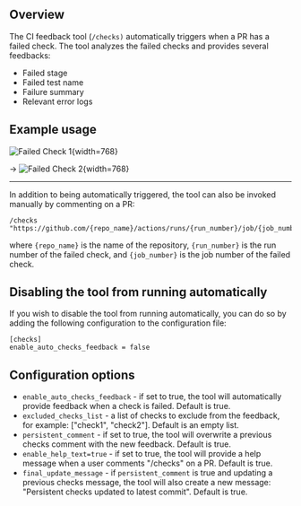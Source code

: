 ## Overview

The CI feedback tool (`/checks)` automatically triggers when a PR has a failed check.
The tool analyzes the failed checks and provides several feedbacks:

- Failed stage
- Failed test name
- Failure summary
- Relevant error logs

## Example usage

![Failed Check 1](https://www.khulnasoft.com/images/mergemate/failed_check1.png){width=768}

&rarr;
![Failed Check 2](https://www.khulnasoft.com/images/mergemate/failed_check2.png){width=768}

___

In addition to being automatically triggered, the tool can also be invoked manually by commenting on a PR:
```
/checks "https://github.com/{repo_name}/actions/runs/{run_number}/job/{job_number}"
```
where `{repo_name}` is the name of the repository, `{run_number}` is the run number of the failed check, and `{job_number}` is the job number of the failed check.

## Disabling the tool from running automatically

If you wish to disable the tool from running automatically, you can do so by adding the following configuration to the configuration file:
```
[checks]
enable_auto_checks_feedback = false
```

## Configuration options
- `enable_auto_checks_feedback` - if set to true, the tool will automatically provide feedback when a check is failed. Default is true.
- `excluded_checks_list` - a list of checks to exclude from the feedback, for example: ["check1", "check2"]. Default is an empty list.
- `persistent_comment` - if set to true, the tool will overwrite a previous checks comment with the new feedback. Default is true.
- `enable_help_text=true` - if set to true, the tool will provide a help message when a user comments "/checks" on a PR. Default is true.
- `final_update_message` - if `persistent_comment` is true and updating a previous checks message, the tool will also create a new message: "Persistent checks updated to latest commit". Default is true.
